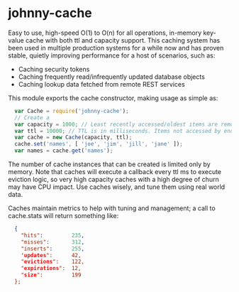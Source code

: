 # johnny-cache
Easy to use, high-speed O(1) to O(n) for all operations, in-memory key-value cache with both ttl and capacity support.
This caching system has been used in multiple production systems for a while now and has proven
stable, quietly improving performance for a host of scenarios, such as:
- Caching security tokens
- Caching frequently read/infrequently updated database objects
- Caching lookup data fetched from remote REST services

This module exports the cache constructor, making usage as simple as:
```JavaScript
  var Cache = require('johnny-cache');
  // Create a 
  var capacity = 1000; // Least recently accessed/oldest items are removed when capacity is exceeded
  var ttl = 10000; // TTL is in milliseconds. Items not accessed by end of TTL are evicted.
  var cache = new Cache(capacity, ttl);
  cache.set('names', [ 'joe', 'jim', 'jill', 'jane' ]);
  var names = cache.get('names');
```
    
The number of cache instances that can be created is limited only by memory. Note that caches will execute
a callback every ttl ms to execute eviction logic, so very high capacity caches with a high degree of churn
may have CPU impact. Use caches wisely, and tune them using real world data.

Caches maintain metrics to help with tuning and management; a call to cache.stats will return something like:
```JSON
  {
    "hits":         235,
    "misses":       312,
    "inserts":      255,
    'updates":      42,
    "evictions":    122,
    "expirations":  12,
    "size":         199
  };
```